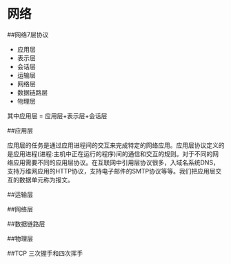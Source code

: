 # 网络

##网络7层协议

* 应用层
* 表示层
* 会话层
* 运输层
* 网络层
* 数据链路层
* 物理层

其中应用层 = 应用层+表示层+会话层

##应用层

应用层的任务是通过应用进程间的交互来完成特定的网络应用。应用层协议定义的是应用进程(进程:主机中正在运行的程序)间的通信和交互的规则。对于不同的网络应用需要不同的应用层协议。在互联网中引用层协议很多，入域名系统DNS，支持万维网应用的HTTP协议，支持电子邮件的SMTP协议等等。我们把应用层交互的数据单元称为报文。

##运输层

##网络层

##数据链路层

##物理层

##TCP 三次握手和四次挥手


  	
